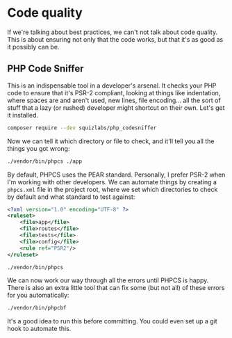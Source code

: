 # Code quality

If we're talking about best practices, we can't not talk about code quality. This is about ensuring not only that the code works, but that it's as good as it possibly can be.

## PHP Code Sniffer

This is an indispensable tool in a developer's arsenal. It checks your PHP code to ensure that it's PSR-2 compliant, looking at things like indentation, where spaces are and aren't used, new lines, file encoding... all the sort of stuff that a lazy (or rushed) developer might shortcut on their own. Let's get it installed.

```bash
composer require --dev squizlabs/php_codesniffer
```

Now we can tell it which directory or file to check, and it'll tell you all the things you got wrong:

```bash
./vendor/bin/phpcs ./app
```

By default, PHPCS uses the PEAR standard. Personally, I prefer PSR-2 when I'm working with other developers. We can automate things by creating a `phpcs.xml` file in the project root, where we set which directories to check by default and what standard to test against:

```xml
<?xml version="1.0" encoding="UTF-8" ?>
<ruleset>
    <file>app</file>
    <file>routes</file>
    <file>tests</file>
    <file>config</file>
    <rule ref="PSR2"/>
</ruleset>
```

```bash
./vendor/bin/phpcs
```

We can now work our way through all the errors until PHPCS is happy. There is also an extra little tool that can fix some (but not all) of these errors for you automatically:

```bash
./vendor/bin/phpcbf
```

It's a good idea to run this before committing. You could even set up a git hook to automate this.
